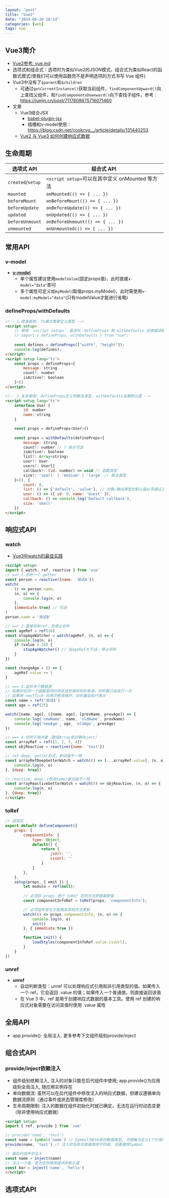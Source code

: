 ```yaml
---
layout: "post"
title: "Vue3"
date: "2024-06-20 18:14"
categories: [web]
tags: vue
---
```


## Vue3简介

- [Vue2参考: vue.md](/_posts/web/vue.md)
- 选项式和组合式：选项时为类似Vue2的JSON模式，组合式为类似React的函数式模式(使我们可以使用函数而不是声明选项的方式书写 Vue 组件)
- Vue3中没有了`$parent`和`$children`
    - 可通过`getCurrentInstance()`获取当前组件，`findComponentUpward()`向上查找父组件，和`findComponentsDownward()`向下查找子组件。参考：https://juejin.cn/post/7117808675716071460
- 文章
    - Vue3结合JSX
        - [babel-plugin-jsx](https://github.com/vuejs/babel-plugin-jsx)
        - 插槽和v-model使用：https://blog.csdn.net/cookcyq__/article/details/131440253
    - [Vue2 与 Vue3 如何创建响应式数据](https://zhuanlan.zhihu.com/p/357434039)

## 生命周期

| 选项式 API | 组合式 API |
| --- |  --- |
| `created`/`setup` | `<script setup>`可以在其中定义 onMounted 等方法 |
| `mounted` | `onMounted(() => { ... })` |
| `beforeMount` | `onBeforeMount(() => { ... })` |
| `beforeUpdate` | `onBeforeUpdate(() => { ... })` |
| `updated` | `onUpdated(() => { ... })` |
| `beforeUnmount` | `onBeforeUnmount(() => { ... })` |
| `unmounted` | `onUnmounted(() => { ... })` |

## 常用API

### v-model

- [**v-model**](https://cn.vuejs.org/guide/components/v-model.html)
    - 单个属性建议使用`modelValue`(固定props值)，此时直接`v-model="data"`即可
    - 多个属性可定义如`myModel`(取值props.myModel)，此时需使用`v-model:myModel="data"`(只有modelValue才能进行省略)

### defineProps/withDefaults

```html
<!-- 1.简单使用. TS模式需要定义类型 -->
<script setup>
    // 使用 `<script setup>` 语法时，defineProps 和 withDefaults 这类编译器宏不需要显式导入
    // import { defineProps, withDefaults } from "vue";
    
    const defines = defineProps(["width", "height"]);
    console.log(defines); 
</script>
<script setup lang="ts">
    const props = defineProps<{
        message: string
        count?: number
        isActive?: boolean
    }>()
</script>

<!-- 2.复杂使用: defineProps定义参数及类型, withDefaults设置默认值 -->
<script setup lang="ts">
    interface User {
        id: number
        name: string
    }

    const props = defineProps<User>()
    
    const props = withDefaults(defineProps<{
        message: string
        count?: number // ? 表示可选
        isActive?: boolean
        list?: Array<string>
        user?: User
        users?: User[]
        callback?: (id: number) => void // 函数类型
        size?: 'small' | 'medium' | 'large' // 联合类型
    }>(), {
        count: 0,
        list: () => ['default', 'value'], // 对象/数组类型的默认值必须通过工厂函数返回
        user: () => ({ id: 0, name: 'Guest' }),
        callback: () => console.log('Default callback'),
        size: 'small'
    })
</script>
```

## 响应式API

### watch

- [Vue3中watch的最佳实践](https://juejin.cn/post/6980987158710452231)

```html
<script setup>
import { watch, ref, reactive } from 'vue'
// ==> 1.侦听一个 getter
const person = reactive({name: '测试A'})
watch(
    () => person.name, 
    (n, o) => {
        console.log(n, o)
    },
    {immediate:true} // 可选
)
person.name = '测试B'

// ==> 2.直接侦听ref，及停止侦听
const ageRef = ref(16)
const stopAgeWatcher = watch(ageRef, (n, o) => {
    console.log(n, o)
    if (value > 18) {
        stopAgeWatcher() // 当ageRef大于18，停止侦听
    }
})

const changeAge = () => {
    ageRef.value += 1
}

// ==> 3.监听多个数据源
// 如果你在同一个函数里同时改变这些被侦听的来源，侦听器只会执行一次
// 如果用 nextTick 将两次修改隔开，侦听器会执行两次
const name = ref('测试A')
const age = ref(25)

watch([name, age], ([name, age], [prevName, prevAge]) => {
    console.log('newName', name, 'oldName', prevName)
    console.log('newAge', age, 'oldAge', prevAge)
})

// ==> 4.侦听引用对象（数组Array或对象Object）
const arrayRef = ref([1, 2, 3, 4])
const objReactive = reactive({name: 'test'})

// ref deep, getter形式，新旧值不一样
const arrayRefDeepGetterWatch = watch(() => [...arrayRef.value], (n, o) => {
    console.log(n, o)
}, {deep: true})

// reactive，deep，(修改name)新旧值不一样
const arrayReactiveGetterWatch = watch(() => objReactive, (n, o) => {
    console.log(n, o)
}, {deep: true})
</script>
```

### toRef

```js
// 选项式
export default defineComponent({
    props: {
        componentInfo: {
            type: Object,
            default() {
                return {
                    jsUrl: '',
                    cssUrl: ''
                }
            }
        },
    },
    setup(props, { emit }) {
        let module = ref(null);
        
        // 必须将 props 进行 toRef 否则无法获取最新值
        const componentInfoRef = toRef(props, 'componentInfo');

        // 必须监听变化才能触发其他方法更新
        watch(() => props.componentInfo, (n, o) => {
            console.log(n, o)
            init()
        }, { immediate:true })

        function init() {
            loadStyles(componentInfoRef.value.cssUrl);
        }
    }
})
```

### unref

- **unref**
    - 自动判断类型：unref 可以处理响应式引用和非引用类型的值。如果传入一个 ref，它会返回 .value 的值；如果传入一个普通值，则直接返回该值
    - 在 Vue 3 中，ref 是用于创建响应式数据的基本工具。使用 ref 创建的响应式对象需要在访问其值时使用 .value 属性

## 全局API

- app.provide(): 全局注入. 更多参考下文组件级别provide/inject

## 组合式API

### provide/inject依赖注入

- 组件级别依赖注入, 注入的对象只能在后代组件中使用; app.provide()为应用级别全局注入, 随应用实例存在
- 单向数据流: 虽然可以在后代组件中修改注入的响应式数据，但建议遵循单向数据流原则（通过事件或状态管理库修改）
- 生命周期限制: 注入的数据在组件初始化时就已确定，无法在运行时动态变更（除非使用响应式数据）

```html
<script setup>
import { ref, provide } from 'vue'

// provide('name', 'test')
const name = Symbol('name') // Symbol为ES6新的数据类型, 可理解为定义1个引用(不会产生重名问题)
provide(name, 'test') // 注入的名称可直接使用字符串, 但更推荐Symbol

// 最后代组件中注入
const name = inject(name)
// 注入一个值，若为空则使用提供的默认值
const bar = inject('name', 'hello')
</script>
```

## 选项式API


